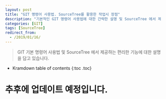 ```yaml
---
layout: post
title: "GIT 명령어 사용법. SourceTree를 활용한 작업시 장점"
description: "기본적인 GIT 명령어 사용법에 대한 간략한 설명 및 SourceTree 에서 제공하는 기능에 대한 편리한 부분을 정리한 글입니다."
categories: [GIT]
tags: [SourceTree]
redirect_from:
  - /2019/01/16/
---
```


> GIT 기본 명령어 사용법 및 SourceTree 에서 제공하는 편리한 기능에 대한 설명을 담고 있습니다.

* Kramdown table of contents
{:toc .toc}

# 추후에 업데이트 예정입니다.


[^1]: This is a footnote.

[kramdown]: https://kramdown.gettalong.org/
[My Blog]: https://marindie.github.io